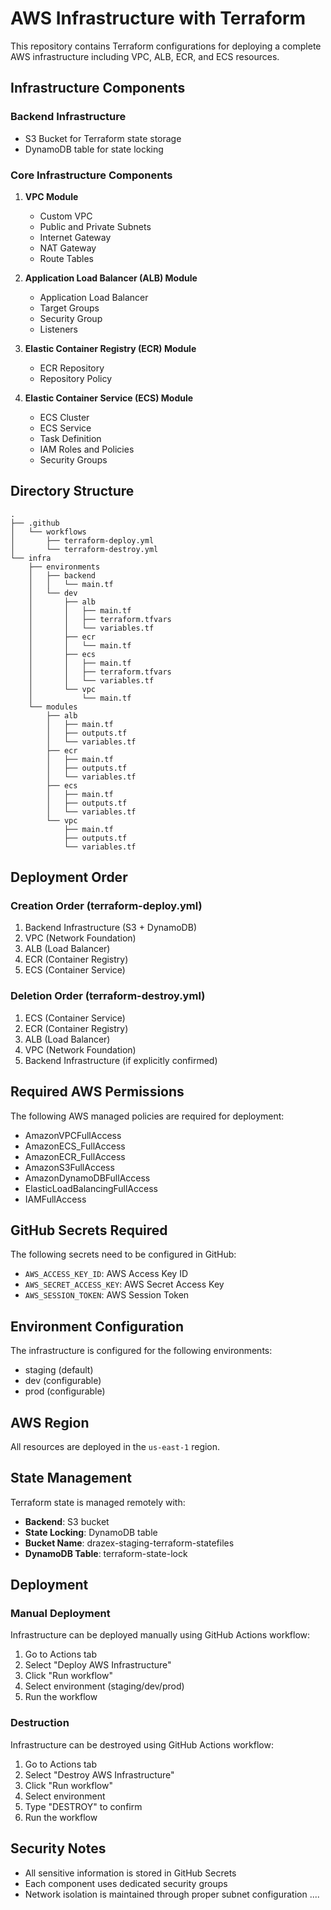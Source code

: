 # AWS Infrastructure with Terraform

This repository contains Terraform configurations for deploying a complete AWS infrastructure including VPC, ALB, ECR, and ECS resources.

## Infrastructure Components

### Backend Infrastructure
- S3 Bucket for Terraform state storage
- DynamoDB table for state locking

### Core Infrastructure Components
1. **VPC Module**
   - Custom VPC
   - Public and Private Subnets
   - Internet Gateway
   - NAT Gateway
   - Route Tables

2. **Application Load Balancer (ALB) Module**
   - Application Load Balancer
   - Target Groups
   - Security Group
   - Listeners

3. **Elastic Container Registry (ECR) Module**
   - ECR Repository
   - Repository Policy

4. **Elastic Container Service (ECS) Module**
   - ECS Cluster
   - ECS Service
   - Task Definition
   - IAM Roles and Policies
   - Security Groups

## Directory Structure
```
.
├── .github
│   └── workflows
│       ├── terraform-deploy.yml
│       └── terraform-destroy.yml
└── infra
    ├── environments
    │   ├── backend
    │   │   └── main.tf
    │   └── dev
    │       ├── alb
    │       │   ├── main.tf
    │       │   ├── terraform.tfvars
    │       │   └── variables.tf
    │       ├── ecr
    │       │   └── main.tf
    │       ├── ecs
    │       │   ├── main.tf
    │       │   ├── terraform.tfvars
    │       │   └── variables.tf
    │       └── vpc
    │           └── main.tf
    └── modules
        ├── alb
        │   ├── main.tf
        │   ├── outputs.tf
        │   └── variables.tf
        ├── ecr
        │   ├── main.tf
        │   ├── outputs.tf
        │   └── variables.tf
        ├── ecs
        │   ├── main.tf
        │   ├── outputs.tf
        │   └── variables.tf
        └── vpc
            ├── main.tf
            ├── outputs.tf
            └── variables.tf
```

## Deployment Order

### Creation Order (terraform-deploy.yml)
1. Backend Infrastructure (S3 + DynamoDB)
2. VPC (Network Foundation)
3. ALB (Load Balancer)
4. ECR (Container Registry)
5. ECS (Container Service)

### Deletion Order (terraform-destroy.yml)
1. ECS (Container Service)
2. ECR (Container Registry)
3. ALB (Load Balancer)
4. VPC (Network Foundation)
5. Backend Infrastructure (if explicitly confirmed)

## Required AWS Permissions

The following AWS managed policies are required for deployment:
- AmazonVPCFullAccess
- AmazonECS_FullAccess
- AmazonECR_FullAccess
- AmazonS3FullAccess
- AmazonDynamoDBFullAccess
- ElasticLoadBalancingFullAccess
- IAMFullAccess

## GitHub Secrets Required

The following secrets need to be configured in GitHub:
- `AWS_ACCESS_KEY_ID`: AWS Access Key ID
- `AWS_SECRET_ACCESS_KEY`: AWS Secret Access Key
- `AWS_SESSION_TOKEN`: AWS Session Token

## Environment Configuration

The infrastructure is configured for the following environments:
- staging (default)
- dev (configurable)
- prod (configurable)

## AWS Region

All resources are deployed in the `us-east-1` region.

## State Management

Terraform state is managed remotely with:
- **Backend**: S3 bucket
- **State Locking**: DynamoDB table
- **Bucket Name**: drazex-staging-terraform-statefiles
- **DynamoDB Table**: terraform-state-lock

## Deployment

### Manual Deployment
Infrastructure can be deployed manually using GitHub Actions workflow:
1. Go to Actions tab
2. Select "Deploy AWS Infrastructure"
3. Click "Run workflow"
4. Select environment (staging/dev/prod)
5. Run the workflow

### Destruction
Infrastructure can be destroyed using GitHub Actions workflow:
1. Go to Actions tab
2. Select "Destroy AWS Infrastructure"
3. Click "Run workflow"
4. Select environment
5. Type "DESTROY" to confirm
6. Run the workflow
## Security Notes

- All sensitive information is stored in GitHub Secrets
- Each component uses dedicated security groups
- Network isolation is maintained through proper subnet configuration
....

